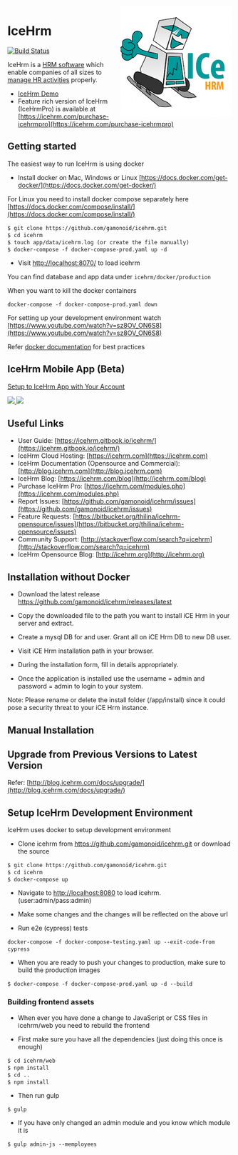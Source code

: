 <img src="web/images/logo-sq.png" align="right" />

IceHrm
===========
[![Build Status](https://travis-ci.org/gamonoid/icehrm.svg?branch=master)](https://travis-ci.org/gamonoid/icehrm)


IceHrm is a [HRM software](https://icehrm.com) which enable companies of all sizes to [manage HR activities](https://icehrm.com)
properly.
- [IceHrm Demo](https://icehrm.com/icehrm-demo) 
- Feature rich version of IceHrm (IceHrmPro) is available at [https://icehrm.com/purchase-icehrmpro](https://icehrm.com/purchase-icehrmpro)

Getting started
---------------

The easiest way to run IceHrm is using docker
- Install docker on Mac, Windows or Linux [https://docs.docker.com/get-docker/](https://docs.docker.com/get-docker/)

For Linux you need to install docker compose separately here [https://docs.docker.com/compose/install/](https://docs.docker.com/compose/install/)


```
$ git clone https://github.com/gamonoid/icehrm.git
$ cd icehrm
$ touch app/data/icehrm.log (or create the file manually)
$ docker-compose -f docker-compose-prod.yaml up -d
```

- Visit [http://localhost:8070/](http://localhost:8070/) to load icehrm

You can find database and app data under `icehrm/docker/production` 

When you want to kill the docker containers

```
docker-compose -f docker-compose-prod.yaml down
```

For setting up your development environment watch [https://www.youtube.com/watch?v=sz8OV_ON6S8](https://www.youtube.com/watch?v=sz8OV_ON6S8)


Refer [docker documentation](https://docs.docker.com/develop/dev-best-practices/) for best practices 


IceHrm Mobile App (Beta)
------------------------

[Setup to IceHrm App with Your Account](https://icehrm.gitbook.io/icehrm/part-1/icehrm-mobile)

<a href="https://itunes.apple.com/gb/app/icehrm/id1450757357?mt=8" target="_blank">
<img width="200" src="https://s3.amazonaws.com/icehrm-public/images/appstore-icon.png">
</a>

<a href="https://play.google.com/store/apps/details?id=com.icehrm.mobile" target="_blank">
<img width="200" src="https://s3.amazonaws.com/icehrm-public/images/playstore-icon.png">
</a>


Useful Links
-------------
 * User Guide: [https://icehrm.gitbook.io/icehrm/](https://icehrm.gitbook.io/icehrm/)
 * IceHrm Cloud Hosting: [https://icehrm.com](https://icehrm.com)
 * IceHrm Documentation (Opensource and Commercial): [http://blog.icehrm.com](http://blog.icehrm.com)
 * IceHrm Blog: [https://icehrm.com/blog](http://icehrm.com/blog)
 * Purchase IceHrm Pro: [https://icehrm.com/modules.php](https://icehrm.com/modules.php)
 * Report Issues: [https://github.com/gamonoid/icehrm/issues](https://github.com/gamonoid/icehrm/issues)
 * Feature Requests: [https://bitbucket.org/thilina/icehrm-opensource/issues](https://bitbucket.org/thilina/icehrm-opensource/issues)
 * Community Support: [http://stackoverflow.com/search?q=icehrm](http://stackoverflow.com/search?q=icehrm)
 * IceHrm Opensource Blog: [http://icehrm.org](http://icehrm.org)

Installation without Docker
---------------------------
 * Download the latest release https://github.com/gamonoid/icehrm/releases/latest

 * Copy the downloaded file to the path you want to install iCE Hrm in your server and extract.

 * Create a mysql DB for and user. Grant all on iCE Hrm DB to new DB user.

 * Visit iCE Hrm installation path in your browser.

 * During the installation form, fill in details appropriately.

 * Once the application is installed use the username = admin and password = admin to login to your system.

 Note: Please rename or delete the install folder (<ice hrm root>/app/install) since it could pose a security threat to your iCE Hrm instance.

Manual Installation
-------------------

[](https://thilinah.gitbooks.io/icehrm-guide/content/manual-installation.html)

Upgrade from Previous Versions to Latest Version
------------------------------------------------

Refer: [http://blog.icehrm.com/docs/upgrade/](http://blog.icehrm.com/docs/upgrade/)

Setup IceHrm Development Environment
------------------------------------

IceHrm uses docker to setup development environment


- Clone icehrm from https://github.com/gamonoid/icehrm.git or download the source

```
$ git clone https://github.com/gamonoid/icehrm.git
$ cd icehrm
$ docker-compose up
```
- Navigate to [http://localhost:8080](http://localhost:8080) to load icehrm. (user:admin/pass:admin)

- Make some changes and the changes will be reflected on the above url 

- Run e2e (cypress) tests

```
docker-compose -f docker-compose-testing.yaml up --exit-code-from cypress
```

- When you are ready to push your changes to production, make sure to build the production images
```
$ docker-compose -f docker-compose-prod.yaml up -d --build
```

### Building frontend assets

- When ever you have done a change to JavaScript or CSS files in icehrm/web you need to rebuild the frontend

- First make sure you have all the dependencies (just doing this once is enough)
```
$ cd icehrm/web
$ npm install
$ cd ..
$ npm install
```

- Then run gulp
```
$ gulp
```

- If you have only changed an admin module and you know which module it is
```
$ gulp admin-js --memployees
```
